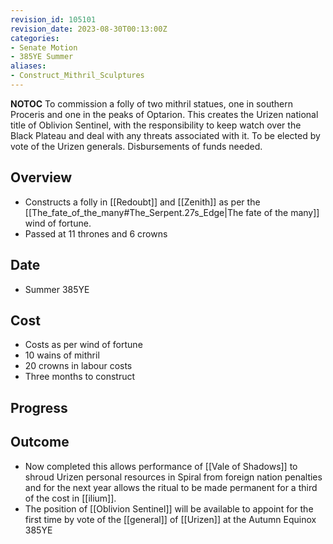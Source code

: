 ```yaml
---
revision_id: 105101
revision_date: 2023-08-30T00:13:00Z
categories:
- Senate Motion
- 385YE Summer
aliases:
- Construct_Mithril_Sculptures
---
```



__NOTOC__
To commission a folly of two mithril statues, one in southern Proceris and one in the peaks of Optarion. This creates the Urizen national title of Oblivion Sentinel, with the responsibility to keep watch over the Black Plateau and deal with any threats associated with it. To be elected by vote of the Urizen generals. Disbursements of funds needed.
## Overview
* Constructs a folly in [[Redoubt]] and [[Zenith]] as per the [[The_fate_of_the_many#The_Serpent.27s_Edge|The fate of the many]] wind of fortune. 
* Passed at 11 thrones and 6 crowns

## Date
* Summer 385YE
## Cost
* Costs as per wind of fortune
* 10 wains of mithril
* 20 crowns in labour costs
* Three months to construct
## Progress

## Outcome
* Now completed this allows performance of [[Vale of Shadows]] to shroud Urizen personal resources in Spiral from foreign nation penalties and for the next year allows the ritual to be made permanent for a third of the cost in [[ilium]].
* The position of [[Oblivion Sentinel]] will be available to appoint for the first time by vote of the [[general]] of [[Urizen]] at the Autumn Equinox 385YE
